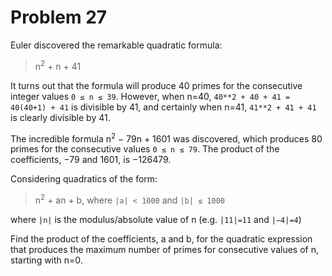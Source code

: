 # Problem 27
Euler discovered the remarkable quadratic formula:

> n<sup>2</sup> + n + 41

It turns out that the formula will produce 40 primes for the consecutive integer values 
`0 ≤ n ≤ 39`.
However, 
when n=40,
`40**2 + 40 + 41 = 40(40+1) + 41` is divisible by 41, 
and certainly when n=41,
`41**2 + 41 + 41` is clearly divisible by 41.

The incredible formula n<sup>2</sup> − 79n + 1601 was discovered, 
which produces 80 primes for the consecutive values `0 ≤ n ≤ 79`.
The product of the coefficients, −79 and 1601, is −126479.

Considering quadratics of the form:

> n<sup>2</sup> + an + b, where `|a| < 1000` and `|b| ≤ 1000`

where `|n|` is the modulus/absolute value of n (e.g. `|11|=11` and `|−4|=4`)

Find the product of the coefficients, a and b, 
for the quadratic expression that produces the maximum number of primes for consecutive values 
of n, 
starting with n=0.